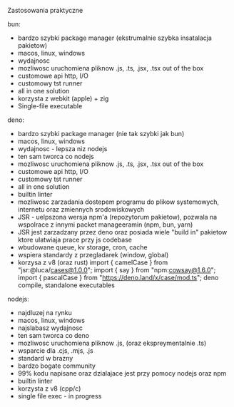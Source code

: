 Zastosowania praktyczne

bun:
 - bardzo szybki package manager (ekstrumalnie szybka insatalacja pakietow)
 - macos, linux, windows
 - wydajnosc
 - mozliwosc uruchomiena pliknow .js, .ts, .jsx, .tsx out of the box
 - customowe api http, I/O
 - customowy tst runner
 - all in one solution
 - korzysta z webkit (apple) + zig
 - Single-file executable

deno:
 - bardzo szybki package manager (nie tak szybki jak bun)
 - macos, linux, windows
 - wydajnosc - lepsza niz nodejs
 - ten sam tworca co nodejs
 - mozliwosc uruchomiena pliknow .js, .ts, .jsx, .tsx out of the box
 - customowe api http, I/O
 - customowy tst runner
 - all in one solution
 - builtin linter
 - mozliwosc zarzadania dostepem programu do plikow systemowych, internetu oraz zmiennych srodowiskowych
 - JSR - uelpszona wersja npm'a (repozytorum pakietow), pozwala na wspolrace z innymi packet manageeramin (npm, bun, yarn)
 - JSR jest zarzadzany przez deno oraz posiada wiele "build in" pakietow ktore ulatwiaja prace przy js codebase
 - wbudowane queue, kv storage, cron, cache
 - wspiera standardy z przegladarek (window, global)
 - korzysa z v8 (oraz rust)
	import { camelCase } from "jsr:@luca/cases@1.0.0";
	import { say } from "npm:cowsay@1.6.0";
	import { pascalCase } from "https://deno.land/x/case/mod.ts";
	deno compile, standalone executables



nodejs:
 - najdluzej na rynku
 - macos, linux, windows
 - najslabasz wydajnosc
 - ten sam tworca co deno
 - mozliwosc uruchomiena pliknow .js, (oraz ekspreymentalnie .ts)
  - wsparcie dla .cjs, .mjs, .js
 - standard w brazny
 - bardzo bogate community
 - 99% kodu napisane oraz dzialajace jest przy pomocy nodejs oraz npm
 - builtin linter
 - korzysta z v8 (cpp/c)
 - single file exec - in progress